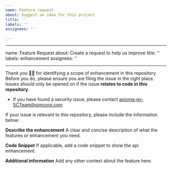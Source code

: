 ```yaml
---
name: Feature request
about: Suggest an idea for this project
title: ''
labels: ''
assignees: ''

---
```


---
name: Feature Request
about: Create a request to help us improve
title: ''
labels: enhancement
assignees: ''

---

Thank you 🙇‍♀ for identifying a scope of enhancement in this repository. Before you do, please ensure you are filing the issue in the right place. Issues should only be opened on if the issue **relates to code in this repository**.  

* If you have found a security issue, please contact <axioma-py-SCTeam@simcorp.com>

If your issue is relevant to this repository, please include the information below:

**Describe the enhancement**
A clear and concise description of what the features or enhancement you need.

**Code Snippet**
If applicable, add a code snippet to show the api enhancement.

**Additional information**
Add any other context about the feature here.

